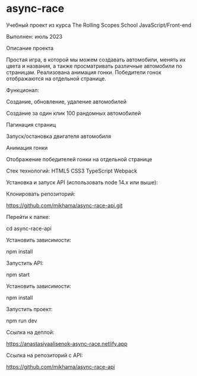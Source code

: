 # async-race
Учебный проект из курса The Rolling Scopes School JavaScript/Front-end

Выполнен: июль 2023

Описание проекта

Простая игра, в которой мы можем создавать автомобили, менять их цвета и названия, а также просматривать различные автомобили по страницам. Реализована анимация гонки. Победители гонок отображаются на отдельной странице.

Функционал:

Создание, обновление, удаление автомобилей

Создание за один клик 100 рандомных автомобилей

Пагинация страниц

Запуск/остановка двигателя автомобиля

Анимация гонки

Отображение победителей гонки на отдельной странице

Стек технологий:
HTML5
CSS3
TypeScript
Webpack

Установка и запуск API (использовать node 14.x или выше):

Клонировать репозиторий:

https://github.com/mikhama/async-race-api.git

Перейти к папке:

cd async-race-api

Установить зависимости:

npm install

Запустить API:

npm start 

Установить зависимости:

npm install

Запустить проект:

npm run dev

Ссылка на деплой: 

https://anastasiyaalisenok-async-race.netlify.app

Ссылка на репозиторий с API:

https://github.com/mikhama/async-race-api
